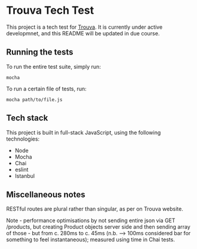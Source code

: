 # Trouva Tech Test

This project is a tech test for [Trouva](https://www.trouva.com/). It is currently under active developmnet, and this README will be updated in due course.

## Running the tests

To run the entire test suite, simply run:

`mocha`

To run a certain file of tests, run:

`mocha path/to/file.js`


## Tech stack

This project is built in full-stack JavaScript, using the following technologies:
 - Node
 - Mocha
 - Chai
 - eslint
 - Istanbul


## Miscellaneous notes

RESTful routes are plural rather than singular, as per on Trouva website.

Note - performance optimisations by not sending entire json via GET /products, but creating Product objects server side and then sending array of those - but from c. 280ms to c. 45ms (n.b. --> 100ms considered bar for something to feel instantaneous); measured using time in Chai tests.
